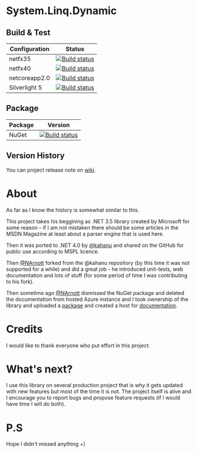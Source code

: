 # System.Linq.Dynamic

## Build & Test

| Configuration | Status |
|---|---|
| netfx35 | [![Build status](https://dev.azure.com/lib-joe/ak-dynamic-linq/_apis/build/status/NetFx35)](https://lib-joe.visualstudio.com/ak-dynamic-linq/_build/latest?definitionId=4) |
| netfx40 | [![Build status](https://dev.azure.com/lib-joe/ak-dynamic-linq/_apis/build/status/NetFx40)](https://lib-joe.visualstudio.com/ak-dynamic-linq/_build/latest?definitionId=5) |
| netcoreapp2.0 | [![Build status](https://dev.azure.com/lib-joe/ak-dynamic-linq/_apis/build/status/NetCore)](https://lib-joe.visualstudio.com/ak-dynamic-linq/_build/latest?definitionId=7) |
| Silverlight 5 | [![Build status](https://dev.azure.com/lib-joe/ak-dynamic-linq/_apis/build/status/SL)](https://lib-joe.visualstudio.com/ak-dynamic-linq/_build/latest?definitionId=6) |

## Package

| Package | Version |
|---|---|
| NuGet | [![Build status](https://img.shields.io/badge/nuget-1.1.32.2-blue.svg)](https://www.nuget.org/packages/AK.System.Linq.Dynamic/1.1.32.2) |

## Version History

You can project release note on [wiki](https://github.com/meatGUY/System.Linq.Dynamic/wiki/Version-History).

# About
As far as I know the history is somewhat similar to this.

This project takes his beggining as .NET 3.5 library created by Microsoft for some reason - if I am not mistaken there should be some articles in the MSDN Magazine at least about a parser engine that is used here.

Then it was ported to .NET 4.0 by [@kahanu](https://github.com/kahanu) and shared on the GitHub for public use according to MSPL licence.

Then [@NArnott](https://github.com/NArnott
) forked from the @kahanu repository (by this time it was not supported for a while) and did a great job - he introduced unit-tests, web documentation and lots of stuff (for some period of time I was contributing to his fork). 

Then sometime ago [@NArnott](https://github.com/NArnott
) dismissed the NuGet package and deleted the documentation from hosted Azure instance and I took ownership of the library and uploaded a [package][1] and created a host for [documentation][2].

[1]: https://www.nuget.org/packages/AK.System.Linq.Dynamic/ "NuGet - Dynamic Linq Library"
[2]: http://ak-dynamic-linq.azurewebsites.net

# Credits
I would like to thank everyone who put effort in this project. 

# What's next?
I use this library on several production project that is why it gets updated with new features but most of the time it is not. The project itself is alive and I encourage you to report bugs and propose feature requests (if I would have time I will do both).

# P.S
Hope I didn't missed anything +)
